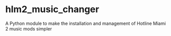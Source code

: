 # hlm2_music_changer
A Python module to make the installation and management of Hotline Miami 2 music mods simpler
